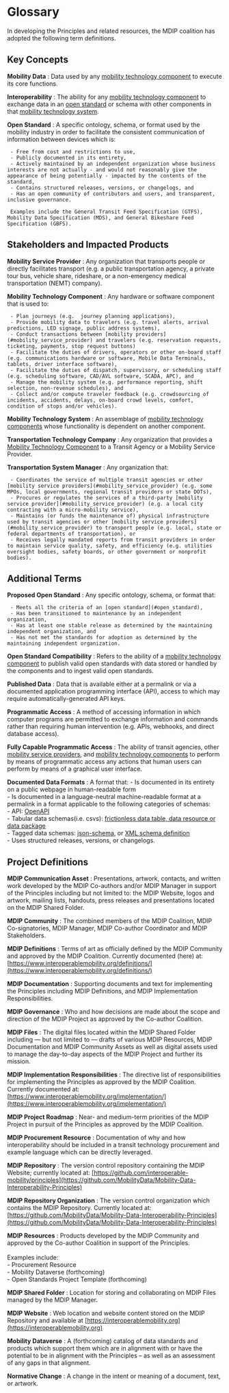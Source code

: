 # Glossary

In developing the Principles and related resources, the MDIP coalition has adopted the following term definitions.

## Key Concepts

<a name="mobility_data"></a>
**Mobility Data**
:   Data used by any [mobility technology component](#mobility_technology_component) to execute its core functions.

<a name="interoperability"></a>
**Interoperability**
:   The ability for any [mobility technology component](#mobility_technology_component) to exchange data in an [open standard](#open_standard) or schema with other components in that [mobility technology system](#mobility_technology_system).

<a name="open_standard"></a>
**Open Standard**
:   A specific ontology, schema, or format used by the mobility industry in order to facilitate the consistent communication of information between devices which is:  

     - Free from cost and restrictions to use,
     - Publicly documented in its entirety,
     - Actively maintained by an independent organization whose business interests are not actually - and would not reasonably give the appearance of being potentially - impacted by the contents of the standard,
     - Contains structured releases, versions, or changelogs, and
     - Has an open community of contributors and users, and transparent, inclusive governance.  

     Examples include the General Transit Feed Specification (GTFS), Mobility Data Specification (MDS), and General Bikeshare Feed Specification (GBFS).

## Stakeholders and Impacted Products

<a name="mobility_service_provider"></a>
**Mobility Service Provider**
:   Any organization that transports people or directly facilitates transport (e.g. a public transportation agency, a private tour bus, vehicle share, rideshare, or a non-emergency medical transportation (NEMT) company).

<a name="mobility_technology_component"></a>
**Mobility Technology Component**
:   Any hardware or software component that is used  to:  

     - Plan journeys (e.g.  journey planning applications),  
     - Provide mobility data to travelers (e.g. travel alerts, arrival predictions, LED signage, public address systems),  
     - Conduct transactions between [mobility providers](#mobility_service_provider) and travelers (e.g. reservation requests, ticketing, payments, stop request buttons)  
     - Facilitate the duties of drivers, operators or other on-board staff (e.g. communications hardware or software, Mobile Data Terminals, tablets, driver interface software),  
     - Facilitate the duties of dispatch, supervisory, or scheduling staff (e.g. scheduling software, CAD/AVL software, SCADA, APC), and  
     - Manage the mobility system (e.g. performance reporting, shift selection, non-revenue schedules), and
     - Collect and/or compute traveler feedback (e.g. crowdsourcing of incidents, accidents, delays, on-board crowd levels, comfort, condition of stops and/or vehicles).  

<a name="mobility_technology_system"></a>
**Mobility Technology System**
:   An assemblage of [mobility technology components](#mobility_technology_component) whose functionality is dependent on another component.

<a name="transportation_technology_company"></a>
**Transportation Technology Company**
:   Any organization that provides a [Mobility Technology Component](#mobility_technology_component) to a Transit Agency or a Mobility Service Provider.

<a name="transportation_system_manager"></a>
**Transportation System Manager**
:   Any organization that:  

     - Coordinates the service of multiple transit agencies or other [mobility service providers](#mobility_service_provider) (e.g. some MPOs, local governments, regional transit providers or state DOTs),
     - Procures or regulates the services of a third-party [mobility service provider](#mobility_service_provider) (e.g. a local city contracting with a micro-mobility service),  
     - Maintains (or funds the maintenance of) physical infrastructure used by transit agencies or other [mobility service providers](#mobility_service_provider) to transport people (e.g. local, state or federal departments of transportation), or  
     - Receives legally mandated reports from transit providers in order to maintain service quality, safety, and efficiency (e.g. utilities oversight bodies, safety boards, or other government or nonprofit bodies).

## Additional Terms

<a name="proposed_open_standard"></a>
**Proposed Open Standard**
:    Any specific ontology, schema, or format that:  

     - Meets all the criteria of an [open standard](#open_standard),  
     - Has been transitioned to maintenance by an independent organization,  
     - Has at least one stable release as determined by the maintaining independent organization, and  
     - Has not met the standards for adoption as determined by the maintaining independent organization.

<a name="open_standard_compatibility"></a>
**Open Standard Compatibility**
:   Refers to the ability of a [mobility technology component](#mobility_technology_component) to publish valid open standards with data stored or handled by the components and to ingest valid open standards.

<a name="published_data"></a>
**Published Data**
:   Data that is available either at a permalink or via a documented application programming interface (API), access to which may require automatically-generated API keys.

<a name="programmatic_access"></a>
**Programmatic Access**
:   A method of accessing information in which computer programs are permitted to exchange information and commands rather than requiring human intervention (e.g. APIs, webhooks, and direct database access).  

<a name="fully_capable_programmatic_access"></a>
**Fully Capable Programmatic Access**
:   The ability of transit agencies, other [mobility service providers](#mobility_service_provider), and [mobility technology components](#mobility_technology_component) to perform by means of programmatic access any actions that human users can perform by means of a graphical user interface.

<a name="documented_data_format"></a>
**Documented Data Formats**
:   A format that:
     - Is documented in its entirety on a public webpage in human-readable form  
     - Is documented in a language-neutral machine-readable format at a permalink in a format applicable to the following categories of schemas:  
       - API: [OpenAPI](https://www.openapis.org/)  
       - Tabular data schemas(i.e. csvs): [frictionless data table, data resource or data package](https://frictionlessdata.io/standards/)  
       - Tagged data schemas: [json-schema](https://json-schema.org/), or [XML schema definition](https://en.wikipedia.org/wiki/XML_Schema_(W3C))  
     - Uses structured releases, versions, or changelogs.  

## Project Definitions

<a name="mdip_communication_assets"></a>
**MDIP Communication Asset**
:    Presentations, artwork, contacts, and written work developed by the MDIP Co-authors and/or MDIP Manager in support of the Principles including but not limited to: the MDIP Website, logos and artwork, mailing lists, handouts, press releases and presentations located on the MDIP Shared Folder.

<a name="mdip_community"></a>
**MDIP Community**
:    The combined members of the MDIP Coalition, MDIP Co-signatories, MDIP Manager, MDIP Co-author Coordinator and MDIP Stakeholders.

<a name="mdip_definitions"></a>
**MDIP Definitions**
:    Terms of art as officially defined by the MDIP Community and approved by the MDIP Coalition. Currently documented (here) at: [https://www.interoperablemobility.org/definitions/](https://www.interoperablemobility.org/definitions/)

<a name="mdip_documentation"></a>
**MDIP Documentation**
:    Supporting documents and text for implementing the Principles including MDIP Definitions, and MDIP Implementation Responsibilities.

<a name="mdip_governance"></a>
**MDIP Governance**
:    Who and how decisions are made about the scope and direction of the MDIP Project as approved by the Co-author Coalition.

<a name="mdip_files"></a>
**MDIP Files**
:    The digital files located within the MDIP Shared Folder including — but not limited to — drafts of various MDIP Resources, MDIP Documentation and MDIP Community Assets as well as digital assets used to manage the day-to-day aspects of the MDIP Project and further its mission.

<a name="mdip_implementation_responsibilities"></a>
**MDIP Implementation Responsibilities**
:    The directive list of responsibilities for implementing the Principles as approved by the MDIP Coalition. Currently documented at: [https://www.interoperablemobility.org/implementation/](https://www.interoperablemobility.org/implementation/)

<a name="mdip_project_roadmap"></a>
**MDIP Project Roadmap**
:    Near- and medium-term priorities of the MDIP Project in pursuit of the Principles as approved by the MDIP Coalition.

<a name="mdip_procurement_resource"></a>
**MDIP Procurement Resource**
:    Documentation of why and how interoperability should be included in a transit technology procurement and example language which can be directly leveraged.

<a name="mdip_respository"></a>
**MDIP Repository**
:    The version control repository containing the MDIP Website; currently located at:
[https://github.com/interoperable-mobility/principles](https://github.com/MobilityData/Mobility-Data-Interoperability-Principles)

<a name="mdip_repository_organization"></a>
**MDIP Repository Organization**
:    The version control organization which contains the MDIP Repository. Currently located at: [https://github.com/MobilityData/Mobility-Data-Interoperability-Principles](https://github.com/MobilityData/Mobility-Data-Interoperability-Principles)

<a name="mdip_resources"></a>
**MDIP Resources**
:    Products developed by the MDIP Community and approved by the Co-author Coalition in support of the Principles.</br></br>Examples include:</br>
     - Procurement Resource</br>
     - Mobility Dataverse (forthcoming)</br>
     - Open Standards Project Template (forthcoming)

<a name="mdip_shared_folder"></a>
**MDIP Shared Folder**
:    Location for storing and collaborating on MDIP Files managed by the MDIP Manager.

<a name="mdip_website"></a>
**MDIP Website**
:    Web location and website content stored on the MDIP Repository and available at [https://interoperablemobility.org](https://interoperablemobility.org)

<a name="mobility_dataverse"></a>
**Mobility Dataverse**
:    A (forthcoming) catalog of data standards and products which support them which are in alignment with or have the potential to be in alignment with the Principles – as well as an assessment of any gaps in that alignment.

<a name="normative_change"></a>
**Normative Change**
:    A change in the intent or meaning of a document, text, or artwork.

